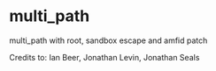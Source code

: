 # multi_path
multi_path with root, sandbox escape and amfid patch

Credits to: Ian Beer, Jonathan Levin, Jonathan Seals
